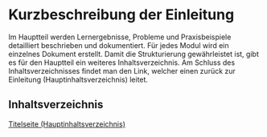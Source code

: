 # Kurzbeschreibung der Einleitung

Im Hauptteil werden Lernergebnisse, Probleme und Praxisbeispiele detailliert beschrieben und dokumentiert. Für jedes Modul wird ein einzelnes Dokument erstellt. Damit die Strukturierung gewährleistet ist, gibt es für den Hauptteil ein weiteres Inhaltsverzeichnis. Am Schluss des Inhaltsverzeichnisses findet man den Link, welcher einen zurück zur Einleitung (Hauptinhaltsverzeichnis) leitet.

## Inhaltsverzeichnis



[Titelseite (Hauptinhaltsverzeichnis)](../README.md)